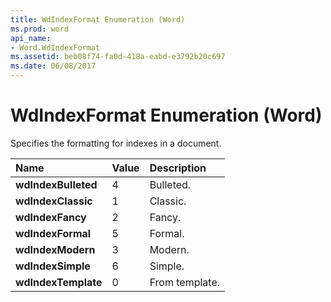 ```yaml
---
title: WdIndexFormat Enumeration (Word)
ms.prod: word
api_name:
- Word.WdIndexFormat
ms.assetid: beb08f74-fa0d-418a-eabd-e3792b20c697
ms.date: 06/08/2017
---
```



# WdIndexFormat Enumeration (Word)

Specifies the formatting for indexes in a document.



|**Name**|**Value**|**Description**|
|:-----|:-----|:-----|
| **wdIndexBulleted**|4|Bulleted.|
| **wdIndexClassic**|1|Classic.|
| **wdIndexFancy**|2|Fancy.|
| **wdIndexFormal**|5|Formal.|
| **wdIndexModern**|3|Modern.|
| **wdIndexSimple**|6|Simple.|
| **wdIndexTemplate**|0|From template.|

